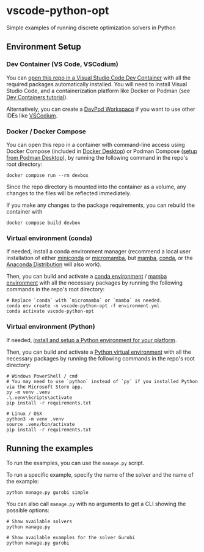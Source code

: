 # vscode-python-opt
Simple examples of running discrete optimization solvers in Python

## Environment Setup

### Dev Container (VS Code, VSCodium)
You can [open this repo in a Visual Studio Code Dev Container](https://code.visualstudio.com/docs/devcontainers/containers?originUrl=%2Fdocs%2Fdevcontainers%2Ftutorial#_quick-start-open-an-existing-folder-in-a-container) with all the required packages automatically installed.
You will need to install Visual Studio Code, and a containerization platform like Docker or Podman (see [Dev Containers tutorial](https://code.visualstudio.com/docs/devcontainers/tutorial)).

Alternatively, you can create a [DevPod Workspace](https://devpod.sh/docs/what-is-devpod) if you want to use other IDEs like [VSCodium](https://vscodium.com/).

### Docker / Docker Compose
You can open this repo in a container with command-line access using Docker Compose (included in [Docker Desktop](https://docs.docker.com/desktop/)) or Podman Compose ([setup from Podman Desktop](https://podman-desktop.io/docs/compose/setting-up-compose)), by running the following command in the repo's root directory:
```
docker compose run --rm devbox
```
Since the repo directory is mounted into the container as a volume, any changes to the files will be reflected immediately.

If you make any changes to the package requirements, you can rebuild the container with
```
docker compose build devbox
```

### Virtual environment (conda)
If needed, install a conda environment manager (recommend a local user installation of either [miniconda](https://www.anaconda.com/docs/getting-started/miniconda/install) or [micromamba](https://mamba.readthedocs.io/en/latest/installation/micromamba-installation.html), but [mamba](https://mamba.readthedocs.io/en/latest/user_guide/mamba.html), [conda](https://docs.conda.io/en/latest/), or the [Anaconda Distribution](https://www.anaconda.com/docs/getting-started/anaconda/install) will also work).

Then, you can build and activate a [conda environment](https://docs.conda.io/projects/conda/en/latest/user-guide/tasks/manage-environments.html#creating-an-environment-from-an-environment-yml-file) / [mamba environment](https://mamba.readthedocs.io/en/latest/user_guide/mamba.html#id2) with all the necessary packages by running the following commands in the repo's root directory:
```
# Replace `conda` with `micromamba` or `mamba` as needed.
conda env create -n vscode-python-opt -f environment.yml
conda activate vscode-python-opt
```

### Virtual environment (Python)
If needed, [install and setup a Python environment for your platform](https://docs.python.org/3/using/index.html).

Then, you can build and activate a [Python virtual environment](https://docs.python.org/3/library/venv.html) with all the necessary packages by running the following commands in the repo's root directory:
```
# Windows PowerShell / cmd
# You may need to use `python` instead of `py` if you installed Python via the Microsoft Store app.
py -m venv .venv
.\.venv\Scripts\activate
pip install -r requirements.txt

# Linux / OSX
python3 -m venv .venv
source .venv/bin/activate
pip install -r requirements.txt
```

## Running the examples
To run the examples, you can use the `manage.py` script.

To run a specific example, specify the name of the solver and the name of the example:
```
python manage.py gurobi simple
```

You can also call `manage.py` with no arguments to get a CLI showing the possible options:
```
# Show available solvers
python manage.py

# Show available examples for the solver Gurobi
python manage.py gurobi
```
